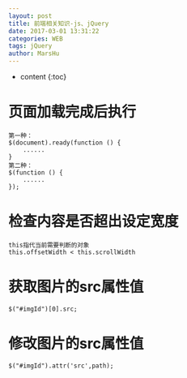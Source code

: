 ```yaml
---
layout: post
title: 前端相关知识-js、jQuery
date: 2017-03-01 13:31:22
categories: WEB
tags: jQuery
author: MarsHu
---
```


* content
{:toc}

# 页面加载完成后执行 #
	第一种：
    $(document).ready(function () {
		......
    }
	第二种：
    $(function () {
		......
	});

# 检查内容是否超出设定宽度 #

	this指代当前需要判断的对象
	this.offsetWidth < this.scrollWidth

# 获取图片的src属性值 #

	$("#imgId")[0].src; 

# 修改图片的src属性值 #

	$("#imgId").attr('src',path); 